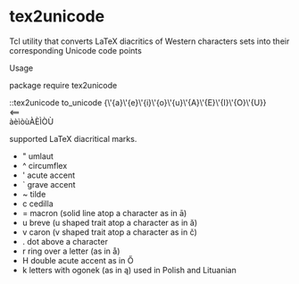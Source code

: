# tex2unicode

Tcl utility that converts LaTeX diacritics of Western characters sets into their corresponding Unicode code points 

Usage

package require tex2unicode

::tex2unicode to\_unicode {\\'{a}\\'{e}\\'{i}\\'{o}\\'{u}\\'{A}\\'{E}\\'{I}\\'{O}\\'{U}}  
<==  
àèìòùÀÈÌÒÙ

   supported LaTeX diacritical marks. 

   - " umlaut
   - ^ circumflex
   - ' acute accent
   - ` grave accent
   - ~ tilde
   - c cedilla
   - = macron (solid line atop a character as in ā)
   - u breve (u shaped trait atop a character as in ă)
   - v caron (v shaped trait atop a character as in č)
   - . dot above a character
   - r ring over a letter (as in å)
   - H double acute accent as in Ő
   - k letters with ogonek (as in ą) used in Polish and Lituanian 


